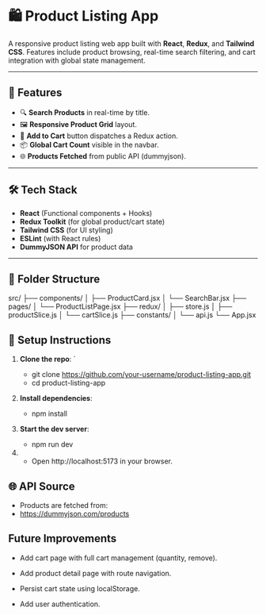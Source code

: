 # 🛍️ Product Listing App

A responsive product listing web app built with **React**, **Redux**, and **Tailwind CSS**. Features include product browsing, real-time search filtering, and cart integration with global state management.

---

## 🚀 Features

- 🔍 **Search Products** in real-time by title.
- 🖼️ **Responsive Product Grid** layout.
- 🛒 **Add to Cart** button dispatches a Redux action.
- 📦 **Global Cart Count** visible in the navbar.
- 🌐 **Products Fetched** from public API (dummyjson).

---

## 🛠️ Tech Stack

- **React** (Functional components + Hooks)
- **Redux Toolkit** (for global product/cart state)
- **Tailwind CSS** (for UI styling)
- **ESLint** (with React rules)
- **DummyJSON API** for product data

---

## 📁 Folder Structure

src/
├── components/
│ ├── ProductCard.jsx
│ └── SearchBar.jsx
├── pages/
│ └── ProductListPage.jsx
├── redux/
│ ├── store.js
│ ├── productSlice.js
│ └── cartSlice.js
├── constants/
│ └── api.js
└── App.jsx

## 🔧 Setup Instructions

1. **Clone the repo**:
   `

   - git clone https://github.com/your-username/product-listing-app.git
   - cd product-listing-app

2. **Install dependencies**:

   - npm install

3. **Start the dev server**:

   - npm run dev

4. - Open http://localhost:5173 in your browser.

## 🌐 API Source

- Products are fetched from:
- https://dummyjson.com/products

## Future Improvements

- Add cart page with full cart management (quantity, remove).

- Add product detail page with route navigation.

- Persist cart state using localStorage.

- Add user authentication.
